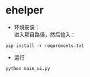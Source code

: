 # ehelper
* 环境安装：  
进入项目路径，然后输入：
```commandline
pip install -r requrements.txt 
```
* 运行
```commandline
python main_ui.py
```